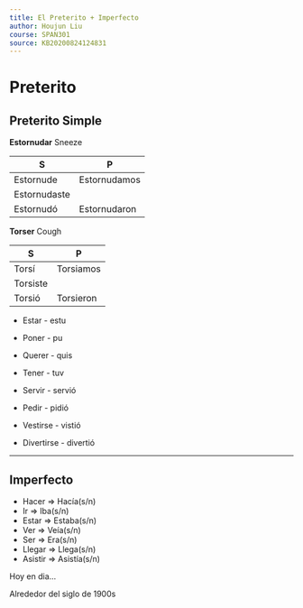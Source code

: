 ```yaml
---
title: El Preterito + Imperfecto
author: Houjun Liu
course: SPAN301
source: KB20200824124831
---
```


# Preterito
## Preterito Simple
**Estornudar** Sneeze

| S            | P            |
|--------------|--------------|
| Estornude    | Estornudamos |
| Estornudaste |              |
| Estornudó    | Estornudaron |

**Torser** Cough

| S        | P         |
|----------|-----------|
| Torsí    | Torsiamos |
| Torsiste |           |
| Torsió   | Torsieron |


* Estar - estu
* Poner - pu
* Querer - quis
* Tener - tuv

* Servir - servió
* Pedir - pidió
* Vestirse - vistió
* Divertirse - divertió

***

## Imperfecto

* Hacer => Hacía(s/n)
* Ir => Iba(s/n)
* Estar => Estaba(s/n)
* Ver => Veía(s/n)
* Ser => Era(s/n) 
* Llegar => Llega(s/n)
* Asistir => Asistía(s/n)


Hoy en dia...

Alrededor del siglo de 1900s